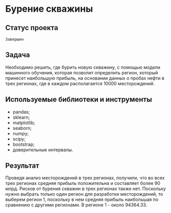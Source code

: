 # Бурение скважины

## Статус проекта
`Завершен`

## Задача
Необходимо решить, где бурить новую скважину, с помощью модели машинного обучения, которая позволит определить регион, который принесет наибольшую прибыль, на основании данных о пробах нефти в трех регионах, где в каждом располагается 10000 месторождений.

## Используемые библиотеки и инструменты
- pandas;
- sklearn;
- matplotlib;
- seaborn;
- numpy;
- scipy;
- bootstrap;
- доверительные интервалы.

## Результат
Проведя анализ месторождений в трех регионах, получили, что во всех трех регионах средняя прибыль положительна и составляет более 90 млрд. Рисков от бурения скважин в трех регионах также нет. Поскольку нужно выбрать только один регион для разработки месторождений, то выберем регион 1, поскольку в нем средняя прибыль наибольшая по сравнению с другими регионами. В регионе 1 - около 94364.33.
